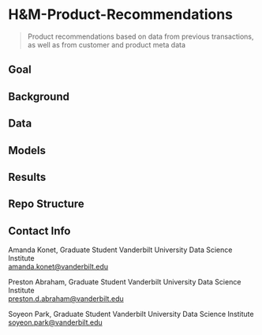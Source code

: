 # H&M-Product-Recommendations
> Product recommendations based on data from previous transactions, as well as from customer and product meta data

## Goal

## Background

## Data

## Models

## Results

## Repo Structure

## Contact Info
Amanda Konet, Graduate Student
Vanderbilt University Data Science Institute   
amanda.konet@vanderbilt.edu 

Preston Abraham, Graduate Student
Vanderbilt University Data Science Institute   
preston.d.abraham@vanderbilt.edu 

Soyeon Park, Graduate Student
Vanderbilt University Data Science Institute   
soyeon.park@vanderbilt.edu 

